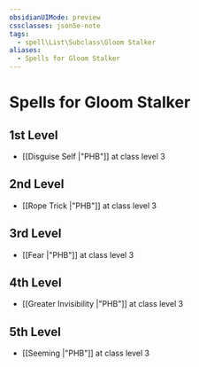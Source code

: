 ```yaml
---
obsidianUIMode: preview
cssclasses: json5e-note
tags:
  - spell\List\Subclass\Gloom Stalker
aliases:
  - Spells for Gloom Stalker
---
```

# Spells for Gloom Stalker

## 1st Level

- [[Disguise Self \|"PHB"]] at class level 3

## 2nd Level

- [[Rope Trick \|"PHB"]] at class level 3

## 3rd Level

- [[Fear \|"PHB"]] at class level 3

## 4th Level

- [[Greater Invisibility \|"PHB"]] at class level 3

## 5th Level

- [[Seeming \|"PHB"]] at class level 3
